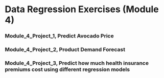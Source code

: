 # Data Regression Exercises (Module 4)

### Module_4_Project_1, Predict Avocado Price

### Module_4_Project_2, Product Demand Forecast

### Module_4_Project_3, Predict how much health insurance premiums cost using different regression models